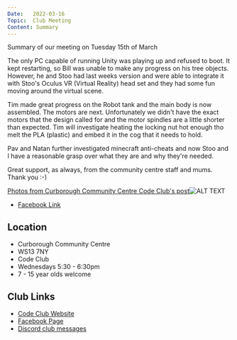 ```yaml
---
Date:   2022-03-16
Topic:  Club Meeting
Content: Summary
---
```

Summary of our meeting on Tuesday 15th of March

The only PC capable of running Unity was playing up and refused to boot. It kept restarting, so Bill was unable to make any progress on his tree objects. However, he and Stoo had last weeks version and were able to integrate it with Stoo's Oculus VR (Virtual Reality) head set and they had some fun moving around the virtual scene. 

Tim made great progress on the Robot tank and the main body is now assembled. The motors are next. Unfortunately we didn't have the exact motors that the design called for and the motor spindles are a little shorter than expected. Tim will investigate heating the locking nut hot enough tho melt the PLA (plastic) and embed it in the cog that it needs to hold. 

Pav and Natan further investigated minecraft anti-cheats and now Stoo and I have a reasonable grasp over what they are and why they're needed. 

Great support, as always, from the community centre staff and mums. Thank you :-)

[Photos from Curborough Community Centre Code Club's post](https://www.facebook.com/1481985248595237/posts/4696443343816062/)![ALT TEXT](https://scontent.fbhx6-1.fna.fbcdn.net/v/t39.30808-6/275977444_4696442290482834_8525667246920274667_n.jpg?stp=dst-jpg_p720x720&_nc_cat=104&ccb=1-7&_nc_sid=5f2048&_nc_ohc=4gIyofIN-N4AX9wuT0R&_nc_ht=scontent.fbhx6-1.fna&edm=AKK4YLsEAAAA&oh=00_AfCwEPC8uy__aDV65e5Y5Nvu-Xbrt0Y7wI7Fl6vV4mgI1Q&oe=652AFB1B)

* [Facebook Link](https://www.facebook.com/1481985248595237/posts/4696443343816062/)

## Location

* Curborough Community Centre
* WS13 7NY
* Code Club
* Wednesdays 5:30 - 6:30pm
* 7 - 15 year olds welcome

## Club Links

* [Code Club Website](https://lichfield-code-club.github.io/)
* [Facebook Page](https://www.facebook.com/LichfieldCoders)
* [Discord club messages](https://discord.gg/szz6xGK)

